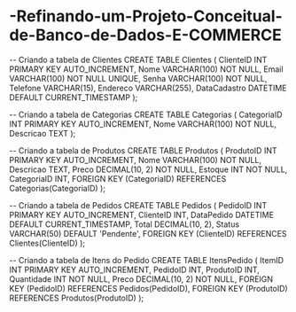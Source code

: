 # -Refinando-um-Projeto-Conceitual-de-Banco-de-Dados-E-COMMERCE
-- Criando a tabela de Clientes
CREATE TABLE Clientes (
    ClienteID INT PRIMARY KEY AUTO_INCREMENT,
    Nome VARCHAR(100) NOT NULL,
    Email VARCHAR(100) NOT NULL UNIQUE,
    Senha VARCHAR(100) NOT NULL,
    Telefone VARCHAR(15),
    Endereco VARCHAR(255),
    DataCadastro DATETIME DEFAULT CURRENT_TIMESTAMP
);

-- Criando a tabela de Categorias
CREATE TABLE Categorias (
    CategoriaID INT PRIMARY KEY AUTO_INCREMENT,
    Nome VARCHAR(100) NOT NULL,
    Descricao TEXT
);

-- Criando a tabela de Produtos
CREATE TABLE Produtos (
    ProdutoID INT PRIMARY KEY AUTO_INCREMENT,
    Nome VARCHAR(100) NOT NULL,
    Descricao TEXT,
    Preco DECIMAL(10, 2) NOT NULL,
    Estoque INT NOT NULL,
    CategoriaID INT,
    FOREIGN KEY (CategoriaID) REFERENCES Categorias(CategoriaID)
);

-- Criando a tabela de Pedidos
CREATE TABLE Pedidos (
    PedidoID INT PRIMARY KEY AUTO_INCREMENT,
    ClienteID INT,
    DataPedido DATETIME DEFAULT CURRENT_TIMESTAMP,
    Total DECIMAL(10, 2),
    Status VARCHAR(50) DEFAULT 'Pendente',
    FOREIGN KEY (ClienteID) REFERENCES Clientes(ClienteID)
);

-- Criando a tabela de Itens do Pedido
CREATE TABLE ItensPedido (
    ItemID INT PRIMARY KEY AUTO_INCREMENT,
    PedidoID INT,
    ProdutoID INT,
    Quantidade INT NOT NULL,
    Preco DECIMAL(10, 2) NOT NULL,
    FOREIGN KEY (PedidoID) REFERENCES Pedidos(PedidoID),
    FOREIGN KEY (ProdutoID) REFERENCES Produtos(ProdutoID)
);

